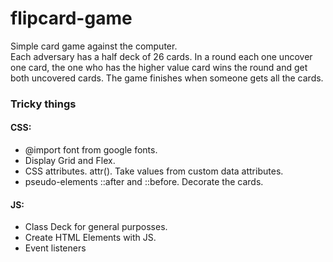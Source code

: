 # flipcard-game

Simple card game against the computer.  
Each adversary has a half deck of 26 cards. In a round each one uncover one card, the one who has the higher value card wins the round and get both uncovered cards.
The game finishes when someone gets all the cards.

### Tricky things

#### CSS:
 - @import font from google fonts.
 - Display Grid and Flex.
 - CSS attributes. attr(). Take values from custom data attributes.
 - pseudo-elements ::after and ::before. Decorate the cards.
 
#### JS:
 - Class Deck for general purposses.
 - Create HTML Elements with JS.
 - Event listeners
 
